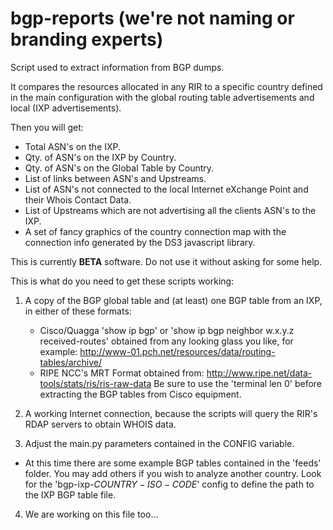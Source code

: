 bgp-reports (we're not naming or branding experts)
===========

Script used to extract information from BGP dumps.

It compares the resources allocated in any RIR to a specific country defined in the main configuration with the global routing table advertisements and local (IXP advertisements).

Then you will get:
  * Total ASN's on the IXP.
  * Qty. of ASN's on the IXP by Country.
  * Qty. of ASN's on the Global Table by Country.
  * List of links between ASN's and Upstreams.
  * List of ASN's not connected to the local Internet eXchange Point and their Whois Contact Data.
  * List of Upstreams which are not advertising all the clients ASN's to the IXP.
  * A set of fancy graphics of the country connection map with the connection info generated by the DS3 javascript library.

This is currently **BETA** software. Do not use it without asking for some help.

This is what do you need to get these scripts working:

1) A copy of the BGP global table and (at least) one BGP table from an IXP,
   in either of these formats:
    * Cisco/Quagga 'show ip bgp' or 'show ip bgp neighbor w.x.y.z received-routes'
        obtained from any looking glass you like, for example:
        http://www-01.pch.net/resources/data/routing-tables/archive/
    * RIPE NCC's MRT Format obtained from:
        http://www.ripe.net/data-tools/stats/ris/ris-raw-data
 Be sure to use the 'terminal len 0' before extracting the BGP tables from Cisco equipment.

2) A working Internet connection, because the scripts will query the RIR's RDAP servers to obtain WHOIS data.

3) Adjust the main.py parameters contained in the CONFIG variable.
  * At this time there are some example BGP tables contained in the 'feeds' folder. You may add others if you wish to analyze another country. Look for the 'bgp-ixp-$COUNTRY-ISO-CODE$' config to define the path to the IXP BGP table file.

4) We are working on this file too...
